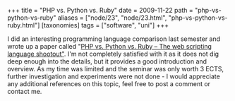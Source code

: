 +++
title = "PHP vs. Python vs. Ruby"
date = 2009-11-22
path = "php-vs-python-vs-ruby"
aliases = ["node/23", "node/23.html", "php-vs-python-vs-ruby.html"]
[taxonomies]
tags = ["software", "uni"]
+++

<p>I did an interesting programming language comparison last semester and wrote up a paper called &quot;<a href="/sites/default/files/php-vs-python-vs-ruby.pdf">PHP vs. Python vs. Ruby &ndash; The web scripting language shootout&quot;</a>. I'm not completely satisfied with it as it does not dig deep enough into the details, but it provides a good introduction and overview. As my time was limited and the seminar was only worth 3 ECTS, further investigation and experiments were not done - I would appreciate any additional references on this topic, feel free to post a comment or contact me. </p>
<!-- more -->

        